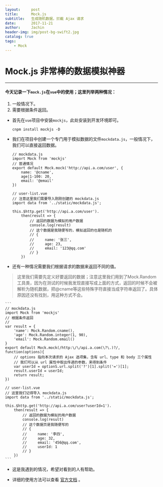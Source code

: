 ```yaml
---
layout:     post
title:      Mock.js
subtitle:   生成随机数据，拦截 Ajax 请求
date:       2017-11-21
author:     Jachin
header-img: img/post-bg-swift2.jpg
catalog: true
tags:
    - Mock
---
```


# Mock.js 非常棒的数据模拟神器
--------------------------------------------

#### 今天记录一下`mock.js`在`vue`中的使用；这里列举两种情况：

1. 一般情况下。
2. 需要根据条件返回。

- 首先在`vue`项目中安装`mockjs`，此处安装到开发环境即可。

    ```
    cnpm install mockjs -D
    ```

- 我们在项目中创建一个专门用于模拟数据的文件`mockdata.js`，一般情况下，我们可以直接返回数据。

    ```
    // mockdata.js
    import Mock from 'mockjs'
    // 普通情况
    export default Mock.mock('http://api.a.com/user', {
        name: '@cname',
        age|1-100: 20,
        email: '@email'
    })
    
    // user-list.vue
    // 注意这里我们需要导入刚刚创建的 mockdata.js
    import data from '../static/mockdata.js';
    
    this.$http.get('http://api.a.com/user').
        then(result => {
            // 返回的数据为模拟的用户数据
            console.log(result)
            // 这个数据是我随便写的，模拟返回的也是随机的
            // {
            //     name: '张三',
            //     age: 23,
            //     email: '123@qq.com'
            // }
        })
    ```


- 还有一种情况需要我们根据请求的数据来返回不同的值。
> 这里我们需要先定义好要返回的数据；注意这里我们用到了Mock.Random工具类，因为在测试的时候我发现直接写成上面的方式，返回的时候不会被解析为随机数据，把@cname等这些特殊字符直接当成字符串返回了。具体原因还没有找到，用这种方式不会。

    ```
    // mockdata.js
    import Mock from 'mockjs'
    // 根据条件返回
    // 
    var result = {
        'name': Mock.Random.cname(),
        'age': Mock.Random.integer(1, 90),
        'email': Mock.Random.email()
    }
    export default Mock.mock(/http:\/\/api.a.com(\?\.)?/, function(options){
        // options 指向本次请求的 Ajax 选项集，含有 url、type 和 body 三个属性
        // 我们可以从 url 属性中取出传递的参数，来得到条件
        var userId = optionS.url.split('?')[1].split('=')[1];
        result.userId = userId;
        return result;
    })
    
    // user-list.vue
    // 这里我们记得导入 mockdata.js
    import data from '../static/mockdata.js';
    
    this.$http.get('http://api.a.com/user?userId=1').
        then(result => {
            // 返回的数据为模拟的用户数据
            console.log(result)
            // 这个数据页是我随便写的
            // {
            //     name: '李四',
            //     age: 32,
            //     email: '456@qq.com',
            //     userId: 1
            // }
        })
    ```

- 这是我遇到的情况，希望对看到的人有帮助。

- 详细的使用方法可以查看 [官方文档](https://github.com/nuysoft/Mock/wiki) 。




